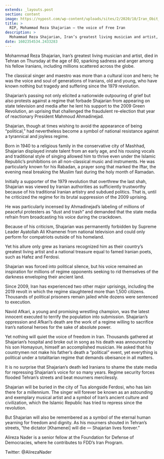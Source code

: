```yaml
--- 
extends: _layouts.post 
section: content 
image: https://nypost.com/wp-content/uploads/sites/2/2020/10/Iran_Obit_Shajarian.jpg?quality=90&strip=all&w=1200 
title: > 
  RIP, Mohammad Reza Shajarian — the voice of Free Iran 
description: > 
  Mohammad Reza Shajarian, Iran’s greatest living musician and artist, died in Tehran on Thursday at the age of 80, sparking sadness and anger among his fellow Iranians, including millions scattered across the globe.Shajarian, though at times wishing to avoid the appearance of being “political,” had nevertheless become a symbol of national resistance against a tyrannical and joyless regime.Shajarian was forced into political silence, but his voice remained an inspiration for millions of regime opponents seeking to rid themselves of the darkness enveloping their ancient land.It is no surprise that Shajarian’s death led Iranians to shame the state media for repressing Shajarian’s voice for so many years.But Shajarian will also be remembered as a symbol of the eternal human yearning for freedom and dignity. 
date: 1602354534.2433283 
--- 
```

Mohammad Reza Shajarian, Iran’s greatest living musician and artist, died in Tehran on Thursday at the age of 80, sparking sadness and anger among his fellow Iranians, including millions scattered across the globe.

The classical singer and maestro was more than a cultural icon and hero; he was the voice and soul of generations of Iranians, old and young, who have known nothing but tragedy and suffering since the 1979 revolution.

Shajarian’s passing not only elicited a nationwide outpouring of grief but also protests against a regime that forbade Shajarian from appearing on state television and media after he lent his support to the 2009 Green Revolution, an uprising that challenged the fraudulent re-election that year of reactionary President Mahmoud Ahmadinejad.

Shajarian, though at times wishing to avoid the appearance of being “political,” had nevertheless become a symbol of national resistance against a tyrannical and joyless regime.

Born in 1940 to a religious family in the conservative city of Mashhad, Shajarian displayed innate talent from an early age, and his rousing vocals and traditional style of singing allowed him to thrive even under the Islamic Republic’s prohibitions on all non-classical music and instruments. He was particularly known for his Rabadan, a prayer song that marked the Iftar, the evening meal breaking the Muslim fast during the holy month of Ramadan.

Initially a supporter of the 1979 revolution that overthrew the last shah, Shajarian was viewed by Iranian authorities as sufficiently trustworthy because of his traditional Iranian artistry and subdued politics. That is, until he criticized the regime for its brutal suppression of the 2009 uprising.

He was particularly incensed by Ahmadinejad’s labeling of millions of peaceful protesters as “dust and trash” and demanded that the state media refrain from broadcasting his voice during the crackdown.

Because of his criticism, Shajarian was permanently forbidden by Supreme Leader Ayatollah Ali Khamenei from national television and could only perform for compatriots outside of his homeland.

Yet his allure only grew as Iranians recognized him as their country’s greatest living artist and a national treasure equal to famed Iranian poets, such as Hafez and Ferdosi.

Shajarian was forced into political silence, but his voice remained an inspiration for millions of regime opponents seeking to rid themselves of the darkness enveloping their ancient land.

Since 2009, Iran has experienced two other major uprisings, including the 2019 revolt in which the regime slaughtered more than 1,500 citizens. Thousands of political prisoners remain jailed while dozens were sentenced to execution.

Navid Afkari, a young and promising wrestling champion, was the latest innocent executed to terrify the population into submission. Shajarian’s oppression and Afkari’s death are the work of a regime willing to sacrifice Iran’s national heroes for the sake of absolute power.

Yet nothing will quiet the voice of freedom in Iran. Thousands gathered at Shajarian’s hospital and broke out in song as his death was announced by his son Homayoun, himself an accomplished musician. He asked that his countrymen not make his father’s death a “political” event, yet everything is political under a totalitarian regime that demands obeisance in all matters.

It is no surprise that Shajarian’s death led Iranians to shame the state media for repressing Shajarian’s voice for so many years. Regime security forces flooded Tehran’s streets and beat mourners mercilessly.

Shajarian will be buried in the city of Tus alongside Ferdosi, who has lain there for a millennium. The singer will forever be known as an astounding and exemplary musical artist and a symbol of Iran’s ancient culture and civilization, which the Islamic Republic has tried to repress since the revolution.

But Shajarian will also be remembered as a symbol of the eternal human yearning for freedom and dignity. As his mourners shouted in Tehran’s streets, “the dictator [Khamenei] will die — Shajarian lives forever.”

Alireza Nader is a senior fellow at the Foundation for Defense of Democracies, where he contributes to FDD’s Iran Program.

Twitter: @AlirezaNader